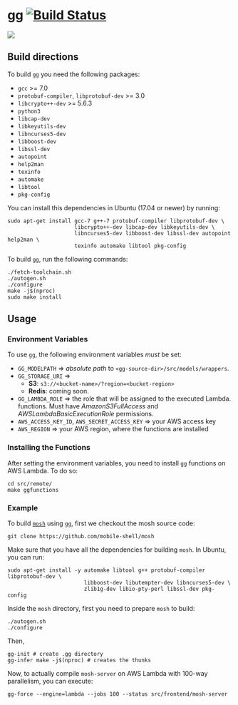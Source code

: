 # gg [![Build Status](https://travis-ci.org/StanfordSNR/gg.svg?branch=master)](https://travis-ci.org/StanfordSNR/gg)

![](https://s3-us-west-2.amazonaws.com/stanfordsnr/gg-xkcd.jpg)

## Build directions

To build `gg` you need the following packages:

- `gcc` >= 7.0
- `protobuf-compiler`, `libprotobuf-dev` >= 3.0
- `libcrypto++-dev` >= 5.6.3
- `python3`
- `libcap-dev`
- `libkeyutils-dev`
- `libncurses5-dev`
- `libboost-dev`
- `libssl-dev`
- `autopoint`
- `help2man`
- `texinfo`
- `automake`
- `libtool`
- `pkg-config`

You can install this dependencies in Ubuntu (17.04 or newer) by running:

```
sudo apt-get install gcc-7 g++-7 protobuf-compiler libprotobuf-dev \
                     libcrypto++-dev libcap-dev libkeyutils-dev \
                     libncurses5-dev libboost-dev libssl-dev autopoint help2man \
                     texinfo automake libtool pkg-config
```

To build `gg`, run the following commands:

```
./fetch-toolchain.sh
./autogen.sh
./configure
make -j$(nproc)
sudo make install
```

## Usage

### Environment Variables

To use `gg`, the following environment variables *must* be set:

- `GG_MODELPATH` => *absolute path* to `<gg-source-dir>/src/models/wrappers`.
- `GG_STORAGE_URI` =>
  - **S3**: `s3://<bucket-name>/?region=<bucket-region>`
  - **Redis**: coming soon.
- `GG_LAMBDA_ROLE` => the role that will be assigned to the executed Lambda.
functions. Must have *AmazonS3FullAccess* and *AWSLambdaBasicExecutionRole*
permissions.
- `AWS_ACCESS_KEY_ID`, `AWS_SECRET_ACCESS_KEY` => your AWS access key
- `AWS_REGION` => your AWS region, where the functions are installed

### Installing the Functions

After setting the environment variables, you need to install `gg` functions on
AWS Lambda. To do so:

~~~
cd src/remote/
make ggfunctions
~~~

### Example

To build [`mosh`](https://github.com/mobile-shell/mosh) using `gg`, first we
checkout the mosh source code:

~~~
git clone https://github.com/mobile-shell/mosh
~~~

Make sure that you have all the dependencies for building `mosh`. In Ubuntu,
you can run:

~~~
sudo apt-get install -y automake libtool g++ protobuf-compiler libprotobuf-dev \
                        libboost-dev libutempter-dev libncurses5-dev \
                        zlib1g-dev libio-pty-perl libssl-dev pkg-config
~~~

Inside the `mosh` directory, first you need to prepare `mosh` to build:

~~~
./autogen.sh
./configure
~~~

Then,

~~~
gg-init # create .gg directory
gg-infer make -j$(nproc) # creates the thunks
~~~

Now, to actually compile `mosh-server` on AWS Lambda with 100-way parallelism,
you can execute:

~~~
gg-force --engine=lambda --jobs 100 --status src/frontend/mosh-server
~~~
